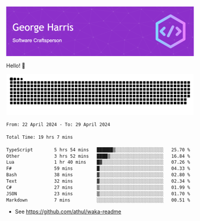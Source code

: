 ![img](./assets/github-header.png)

Hello! :wave:

<div align="center">
  <img  src="https://github.com/1999AZZAR/1999AZZAR/blob/readme/resources/img/grid-snake.svg" alt="snake" />
</div>

<!--START_SECTION:waka-->

```txt
From: 22 April 2024 - To: 29 April 2024

Total Time: 19 hrs 7 mins

TypeScript        5 hrs 54 mins   ██████▒░░░░░░░░░░░░░░░░░░   25.70 %
Other             3 hrs 52 mins   ████▒░░░░░░░░░░░░░░░░░░░░   16.84 %
Lua               1 hr 40 mins    █▓░░░░░░░░░░░░░░░░░░░░░░░   07.26 %
F#                59 mins         █░░░░░░░░░░░░░░░░░░░░░░░░   04.33 %
Bash              38 mins         ▓░░░░░░░░░░░░░░░░░░░░░░░░   02.80 %
Text              32 mins         ▓░░░░░░░░░░░░░░░░░░░░░░░░   02.34 %
C#                27 mins         ▒░░░░░░░░░░░░░░░░░░░░░░░░   01.99 %
JSON              23 mins         ▒░░░░░░░░░░░░░░░░░░░░░░░░   01.70 %
Markdown          7 mins          ░░░░░░░░░░░░░░░░░░░░░░░░░   00.51 %
```

<!--END_SECTION:waka-->

- See <https://github.com/athul/waka-readme>
